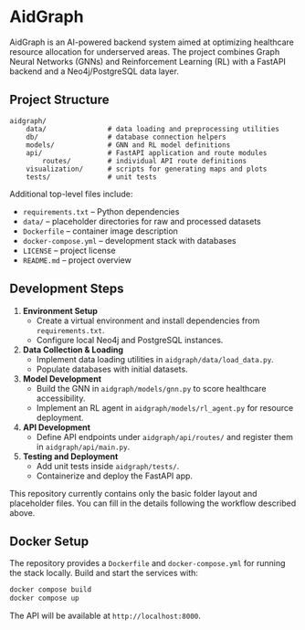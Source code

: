 # AidGraph

AidGraph is an AI-powered backend system aimed at optimizing healthcare resource allocation for underserved areas. The project combines Graph Neural Networks (GNNs) and Reinforcement Learning (RL) with a FastAPI backend and a Neo4j/PostgreSQL data layer.

## Project Structure

```
aidgraph/
    data/               # data loading and preprocessing utilities
    db/                 # database connection helpers
    models/             # GNN and RL model definitions
    api/                # FastAPI application and route modules
        routes/         # individual API route definitions
    visualization/      # scripts for generating maps and plots
    tests/              # unit tests
```

Additional top-level files include:

- `requirements.txt` – Python dependencies
- `data/` – placeholder directories for raw and processed datasets
- `Dockerfile` – container image description
- `docker-compose.yml` – development stack with databases
- `LICENSE` – project license
- `README.md` – project overview

## Development Steps

1. **Environment Setup**
   - Create a virtual environment and install dependencies from `requirements.txt`.
   - Configure local Neo4j and PostgreSQL instances.
2. **Data Collection & Loading**
   - Implement data loading utilities in `aidgraph/data/load_data.py`.
   - Populate databases with initial datasets.
3. **Model Development**
   - Build the GNN in `aidgraph/models/gnn.py` to score healthcare accessibility.
   - Implement an RL agent in `aidgraph/models/rl_agent.py` for resource deployment.
4. **API Development**
   - Define API endpoints under `aidgraph/api/routes/` and register them in `aidgraph/api/main.py`.
5. **Testing and Deployment**
   - Add unit tests inside `aidgraph/tests/`.
   - Containerize and deploy the FastAPI app.

This repository currently contains only the basic folder layout and placeholder files. You can fill in the details following the workflow described above.

## Docker Setup

The repository provides a `Dockerfile` and `docker-compose.yml` for running the stack locally. Build and start the services with:

```bash
docker compose build
docker compose up
```

The API will be available at `http://localhost:8000`.
